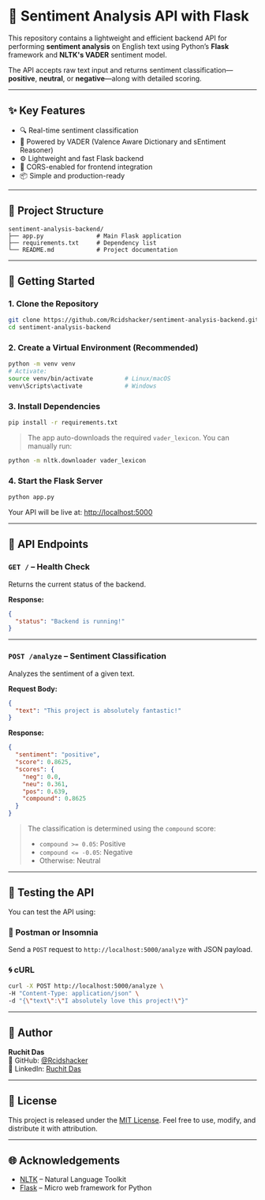 # 🧠 Sentiment Analysis API with Flask

This repository contains a lightweight and efficient backend API for performing **sentiment analysis** on English text using Python’s **Flask** framework and **NLTK's VADER** sentiment model.

The API accepts raw text input and returns sentiment classification—**positive**, **neutral**, or **negative**—along with detailed scoring.

---

## ✨ Key Features

- 🔍 Real-time sentiment classification
- 🧠 Powered by VADER (Valence Aware Dictionary and sEntiment Reasoner)
- ⚙️ Lightweight and fast Flask backend
- 🔗 CORS-enabled for frontend integration
- 📦 Simple and production-ready

---

## 📂 Project Structure

```
sentiment-analysis-backend/
├── app.py               # Main Flask application
├── requirements.txt     # Dependency list
└── README.md            # Project documentation
```

---

## 🚀 Getting Started

### 1. Clone the Repository

```bash
git clone https://github.com/Rcidshacker/sentiment-analysis-backend.git
cd sentiment-analysis-backend
```

### 2. Create a Virtual Environment (Recommended)

```bash
python -m venv venv
# Activate:
source venv/bin/activate         # Linux/macOS
venv\Scripts\activate            # Windows
```

### 3. Install Dependencies

```bash
pip install -r requirements.txt
```

> The app auto-downloads the required `vader_lexicon`. You can manually run:
```bash
python -m nltk.downloader vader_lexicon
```

### 4. Start the Flask Server

```bash
python app.py
```

Your API will be live at: [http://localhost:5000](http://localhost:5000)

---

## 📡 API Endpoints

### `GET /` – Health Check

Returns the current status of the backend.

**Response:**
```json
{
  "status": "Backend is running!"
}
```

---

### `POST /analyze` – Sentiment Classification

Analyzes the sentiment of a given text.

**Request Body:**
```json
{
  "text": "This project is absolutely fantastic!"
}
```

**Response:**
```json
{
  "sentiment": "positive",
  "score": 0.8625,
  "scores": {
    "neg": 0.0,
    "neu": 0.361,
    "pos": 0.639,
    "compound": 0.8625
  }
}
```

> The classification is determined using the `compound` score:
> - `compound >= 0.05`: Positive  
> - `compound <= -0.05`: Negative  
> - Otherwise: Neutral

---

## 🧪 Testing the API

You can test the API using:

### 🧰 Postman or Insomnia  
Send a `POST` request to `http://localhost:5000/analyze` with JSON payload.

### 🌀 cURL

```bash
curl -X POST http://localhost:5000/analyze \
-H "Content-Type: application/json" \
-d "{\"text\":\"I absolutely love this project!\"}"
```

---

## 👤 Author

**Ruchit Das**  
🔗 GitHub: [@Rcidshacker](https://github.com/Rcidshacker)  
🔗 LinkedIn: [Ruchit Das](https://www.linkedin.com/in/ruchit-das-3b6a8a252/)

---

## 📜 License

This project is released under the [MIT License](LICENSE). Feel free to use, modify, and distribute it with attribution.

---

## 🌐 Acknowledgements

- [NLTK](https://www.nltk.org/) – Natural Language Toolkit
- [Flask](https://flask.palletsprojects.com/) – Micro web framework for Python